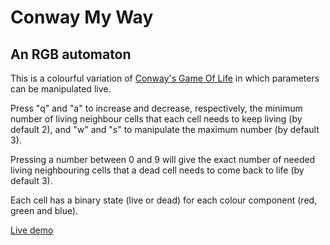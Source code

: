 # Conway My Way

## An RGB automaton

This is a colourful variation of [Conway's Game Of Life](https://en.wikipedia.org/wiki/Conway%27s_Game_of_Life) in which parameters can be manipulated live.

Press "q" and "a" to increase and decrease, respectively, the minimum number of living neighbour cells that each cell needs to keep living (by default 2), and "w" and "s" to manipulate the maximum number (by default 3).

Pressing a number between 0 and 9 will give the exact number of needed living neighbouring cells that a dead cell needs to come back to life (by default 3).

Each cell has a binary state (live or dead) for each colour component (red, green and blue).

[Live demo](http://www.openprocessing.org/sketch/148846)
